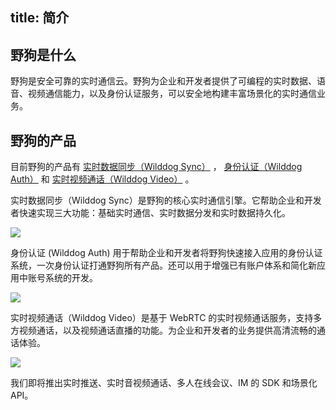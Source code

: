 
title:  简介
---
<h2 id='野狗是什么' class="article-heading top-heading">野狗是什么</h2>

野狗是安全可靠的实时通信云。野狗为企业和开发者提供了可编程的实时数据、语音、视频通信能力，以及身份认证服务，可以安全地构建丰富场景化的实时通信业务。


## 野狗的产品
目前野狗的产品有 [实时数据同步（Wilddog Sync）](/overview/sync.html) ， [身份认证（Wilddog Auth）](/overview/auth.html) 和 [实时视频通话（Wilddog Video）](/overview/video.html)  。

实时数据同步（Wilddog Sync）是野狗的核心实时通信引擎。它帮助企业和开发者快速实现三大功能：基础实时通信、实时数据分发和实时数据持久化。

![](/images/introduction.jpg)


身份认证 (Wilddog Auth) 用于帮助企业和开发者将野狗快速接入应用的身份认证系统，一次身份认证打通野狗所有产品。还可以用于增强已有账户体系和简化新应用中账号系统的开发。


![](/images/wilddogauth.jpg)


实时视频通话（Wilddog Video）是基于 WebRTC 的实时视频通话服务，支持多方视频通话，以及视频通话直播的功能。为企业和开发者的业务提供高清流畅的通话体验。

![](/images/videointro.jpg)

我们即将推出实时推送、实时音视频通话、多人在线会议、IM 的 SDK 和场景化 API。




